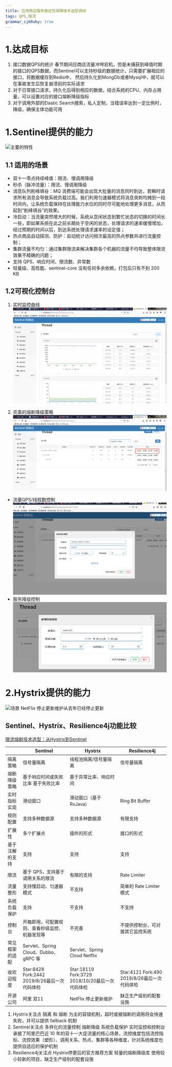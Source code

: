 ```yaml
---
title: 应用商店服务稳定性保障技术选型调研
tags: QPS,限流
grammar_cjkRuby: true
---
```


# 1.达成目标
1. 接口数据QPS的统计
 春节期间应商店流量冲垮宕机，但是未捕获到峰值时期的接口的QPS数据，而Sentinel可以支持秒级的数据统计，只需要扩展相应的接口，将数据缓存到Redis中，
 然后持久化到MongDb或者Mysql中，就可以在事故发生后恢复崩溃前的实际请求
2. 对于日常接口请求，持久化后得到相应的数据，结合系统的CPU、内存占用量，可以设置对应的接口熔断降级指标
3. 对于调用外部的Elastic Search搜索，私人定制，当错误率达到一定比例时，降级，确保主体功能可用


# 1.Sentinel提供的能力
![主要的特性](https://user-images.githubusercontent.com/9434884/50505538-2c484880-0aaf-11e9-9ffc-cbaaef20be2b.png)

## 1.1 适用的场景

- 双十一零点持续峰值：限流、慢调用降级
-  秒杀（脉冲流量）：限流、慢调用降级
-  消息队列削峰填谷：MQ 消费端可能会出现大批量的消息同时到达，若瞬时请求所有消息会导致系统负载过高。我们利用匀速器模式将消息突刺均摊到一段时间内，让系统负载保持在处理能力水位的同时尽可能地处理更多消息，从而起到“削峰填谷”的效果。
-  冷启动：当流量突然增大的时候，系统从空闲状态到繁忙状态的切换的时间长一些，即如果系统在此之前长期处于空闲的状态，处理请求的速率缓慢增加，经过预期的时间以后，到达系统处理请求速率的设定值；
-  热点商品自动探测、防护：自动统计访问频次最高的热点参数并进行流量控制；
-  集群流量不均匀：通过集群限流来解决集群各个机器的流量不均导致整体限流效果不精确的问题；
- 支持 QPS、响应时间、限流数、异常数
- 轻量级、高性能、sentinel-core 没有任何多余依赖，打包后只有不到 200 KB

## 1.2可视化控制台
1. 实时监控曲线
![实时监控曲线](./images/sentinel界面实时监控.png)

2. 完善的熔断降级策略
![熔断降级配置](./images/流控降级热点.png)
- 流量QPS/线程数控制
![流量](./images/流控.png)
- 服务降级控制
![服务降级](./images/服务降级.png)




# 2.Hystrix提供的能力
![场景](https://raw.githubusercontent.com/wiki/Netflix/Hystrix/images/soa-2-640.png)
NetFlix  停止更新维护从去年已经停止更新

## Sentinel、Hystrix、Resilience4j功能比较
[限流熔断技术选型：从Hystrix到Sentinel](https://www.sohu.com/a/282806665_268033)

|  	| Sentinel | 	Hystrix |  Resilience4j |
| -------- | ---------- | ------- | ------- |
| 隔离策略 | 信号量隔离 |	线程池隔离/信号量隔离  | 信号量隔离 |
| 熔断降级策略  | 	基于响应时间或失败比率 	基于失败比率  |  基于异常比率、响应时间 |
| 实时指标实现 |	滑动窗口   | 	滑动窗口（基于 RxJava）  | Ring Bit Buffer |
| 规则配置   | 	支持多种数据源  | 	支持多种数据源  | 有限支持 | 
| 扩展性  | 	多个扩展点  | 	插件的形式  | 接口的形式 |
| 基于注解的支持  | 	支持  | 	支持  |	支持  |
| 限流  | 	基于 QPS，支持基于调用关系的限流  | 	有限的支持  | Rate Limiter |
| 流量整形  | 	支持慢启动、匀速器模式  | 	不支持  | 简单的 Rate Limiter 模式 |
| 系统负载保护  | 	支持  | 	不支持  |  不支持 |
| 控制台  | 	开箱即用，可配置规则、查看秒级监控、机器发现等  | 	不完善  | 不提供控制台，可对接其它监控系统 |
| 常见框架的适配  | 	Servlet、Spring Cloud、Dubbo、gRPC 等  | 	Servlet、Spring Cloud Netflix  |
| 收欢迎程度 |      Star:8428 Fork:2442 2019/8/26最后一次代码体检   |       Star:18119 Fork:3729  2018/10/20最后一次代码体检     |  Star:4121 Fork:490 2019/8/26最后一次代码体检  |
| 开源公司 | 阿里  双11  | NetFlix  停止更新维护 |  缺乏生产级别的配套设施 |



 1. Hystrix关注点
      隔离 和 熔断 为主的容错机制，超时或被熔断的调用将会快速失败，并可以提供 fallback 机制
 2. Sentinel关注点
    多样化的流量控制
    熔断降级
    系统负载保护
    实时监控和控制台
	承接了阿里巴巴近 10 年的双十一大促流量的核心场景，流控维度包括流控指标、流控效果（塑形）、调用关系、热点、集群等各种维度，针对系统维度也提供自适应的保护机制
 3. Resilience4j关注点
    Hystrix停更后的官方推荐方案
	轻量的熔断降级库
	使用较小较新的项目，缺乏生产级别的配套设施

